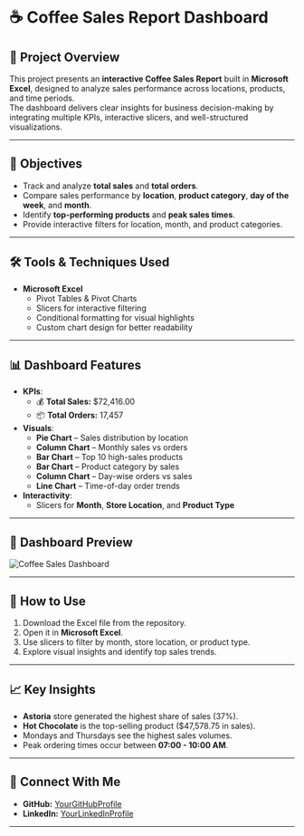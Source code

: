 # ☕ Coffee Sales Report Dashboard

## 📌 Project Overview
This project presents an **interactive Coffee Sales Report** built in **Microsoft Excel**, designed to analyze sales performance across locations, products, and time periods.  
The dashboard delivers clear insights for business decision-making by integrating multiple KPIs, interactive slicers, and well-structured visualizations.

---

## 🎯 Objectives
- Track and analyze **total sales** and **total orders**.
- Compare sales performance by **location**, **product category**, **day of the week**, and **month**.
- Identify **top-performing products** and **peak sales times**.
- Provide interactive filters for location, month, and product categories.

---

## 🛠 Tools & Techniques Used
- **Microsoft Excel**
  - Pivot Tables & Pivot Charts
  - Slicers for interactive filtering
  - Conditional formatting for visual highlights
  - Custom chart design for better readability

---

## 📊 Dashboard Features
- **KPIs**:
  - 💰 **Total Sales:** $72,416.00  
  - 📦 **Total Orders:** 17,457  
- **Visuals**:
  - **Pie Chart** – Sales distribution by location  
  - **Column Chart** – Monthly sales vs orders  
  - **Bar Chart** – Top 10 high-sales products  
  - **Bar Chart** – Product category by sales  
  - **Column Chart** – Day-wise orders vs sales  
  - **Line Chart** – Time-of-day order trends  
- **Interactivity**:
  - Slicers for **Month**, **Store Location**, and **Product Type**

---

## 📸 Dashboard Preview
![Coffee Sales Dashboard]([https://github.com/YourUsername/Coffee-Sales-Dashboard/blob/main/dashboard.png?raw=true)

---

## 🚀 How to Use
1. Download the Excel file from the repository.
2. Open it in **Microsoft Excel**.
3. Use slicers to filter by month, store location, or product type.
4. Explore visual insights and identify top sales trends.

---

## 📈 Key Insights
- **Astoria** store generated the highest share of sales (37%).
- **Hot Chocolate** is the top-selling product ($47,578.75 in sales).
- Mondays and Thursdays see the highest sales volumes.
- Peak ordering times occur between **07:00 - 10:00 AM**.

---

## 🤝 Connect With Me
- **GitHub:** [YourGitHubProfile](https://github.com/YourGitHubProfile)  
- **LinkedIn:** [YourLinkedInProfile](https://linkedin.com/in/YourLinkedInProfile)  

---
